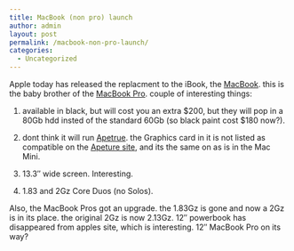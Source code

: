 ```yaml
---
title: MacBook (non pro) launch
author: admin
layout: post
permalink: /macbook-non-pro-launch/
categories:
  - Uncategorized
---
```

Apple today has released the replacment to the iBook, the [MacBook][1]. this is the baby brother of the [MacBook Pro][2]. couple of interesting things: 

1) available in black, but will cost you an extra $200, but they will pop in a 80Gb hdd insted of the standard 60Gb (so black paint cost $180 now?). 

2) dont think it will run [Apetrue][3]. the Graphics card in it is not listed as compatible on the [Apeture site][4], and its the same on as is in the <a>Mac Mini</a>. 

3) 13.3&#8243; wide screen. Interesting. 

4) 1.83 and 2Gz Core Duos (no Solos). 

Also, the <a>MacBook Pros</a> got an upgrade. the 1.83Gz is gone and now a 2Gz is in its place. the original 2Gz is now 2.13Gz. 12&#8243; powerbook has disappeared from apples site, which is interesting. 12&#8243; MacBook Pro&nbsp;on its way?

 [1]: http://www.apple.com/macbook/macbook.html
 [2]: http://www.apple.com/macbookpro
 [3]: http://www.apple.com/aperture/
 [4]: http://www.apple.com/aperture/specs.html